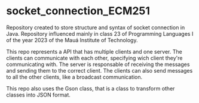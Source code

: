 # socket_connection_ECM251
Repository created to store structure and syntax of socket connection in Java. Repository influenced mainly in class 23 of Programming Languages I of the year 2023 of the Mauá Institute of Technology. 

This repo represents a API that has multiple clients and one server. The clients can communicate with each other, specifying wich client they're communicating with. The server is responsable of receiving the messages and sending them to the correct client. The clients can also send messages to all the other clients, like a broadcast communication. 

This repo also uses the Gson class, that is a class to transform other classes into JSON format.